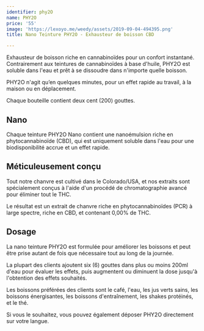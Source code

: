 ```yaml
---
identifier: phy2O
name: PHY2O
price: '55'
image: 'https://lexoyo.me/weedy/assets/2019-09-04-494395.png'
title: Nano Teinture PHY2O - Exhausteur de boisson CBD

---
```

Exhausteur de boisson riche en cannabinoïdes pour un confort instantané.
Contrairement aux teintures de cannabinoïdes à base d'huile, PHY2O est soluble dans l'eau et prêt à se dissoudre dans n'importe quelle boisson.

<!-- more -->

PHY2O n'agit qu’en quelques minutes, pour un effet rapide au travail, à la maison ou en déplacement.

Chaque bouteille contient deux cent (200) gouttes.

## Nano

Chaque teinture PHY2O Nano contient une nanoémulsion riche en phytocannabinoïde (CBD), qui est uniquement soluble dans l'eau pour une biodisponibilité accrue et un effet rapide.

## Méticuleusement conçu

Tout notre chanvre est cultivé dans le Colorado/USA, et nos extraits sont spécialement conçus à l'aide d'un procédé de chromatographie avancé pour éliminer tout le THC.

Le résultat est un extrait de chanvre riche en phytocannabinoïdes (PCR) à large spectre, riche en CBD, et contenant 0,00% de THC.

## Dosage
 
La nano teinture PHY2O est formulée pour améliorer les boissons et peut être prise autant de fois que nécessaire tout au long de la journée.

La plupart des clients ajoutent six (6) gouttes dans plus ou moins 200ml d'eau pour évaluer les effets, puis augmentent ou diminuent la dose jusqu'à l'obtention des effets souhaités.

Les boissons préférées des clients sont le café, l'eau, les jus verts sains, les boissons énergisantes, les boissons d'entraînement, les shakes protéinés, et le thé.

Si vous le souhaitez, vous pouvez également déposer PHY2O directement sur votre langue.

